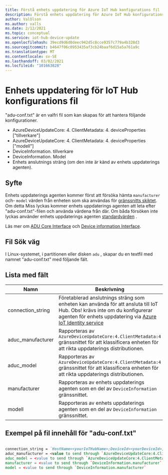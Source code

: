 ```yaml
---
title: Förstå enhets uppdatering för Azure IoT Hub konfigurations fil | Microsoft Docs
description: Förstå enhets uppdatering för Azure IoT Hub konfigurations filen.
author: ValOlson
ms.author: valls
ms.date: 2/12/2021
ms.topic: conceptual
ms.service: iot-hub-device-update
ms.openlocfilehash: 39ecd9d6d0deec942d5c8cce9357c779a4b328d3
ms.sourcegitcommit: b4647f06c0953435af3cb24baaf6d15a5a761a9c
ms.translationtype: MT
ms.contentlocale: sv-SE
ms.lasthandoff: 03/02/2021
ms.locfileid: "101663828"
---
```

# <a name="device-update-for-iot-hub-configuration-file"></a>Enhets uppdatering för IoT Hub konfigurations fil

"adu-conf.txt" är en valfri fil som kan skapas för att hantera följande konfigurationer.

* AzureDeviceUpdateCore: 4. ClientMetadata: 4. deviceProperties ["tillverkare"]
* AzureDeviceUpdateCore: 4. ClientMetadata: 4. deviceProperties ["modell"]
* DeviceInformation. tillverkare
* DeviceInformation. Model
* Enhets anslutnings sträng (om den inte är känd av enhets uppdaterings agenten).

## <a name="purpose"></a>Syfte
Enhets uppdaterings agenten kommer först att försöka hämta `manufacturer` och- `model` värden från enheten som ska användas för [gränssnitts skiktet](device-update-agent-overview.md#the-interface-layer). Om detta Miss lyckas kommer enhets uppdaterings agenten att leta efter "adu-conf.txt"-filen och använda värdena från där. Om båda försöken inte lyckas använder enhets uppdaterings agenten [standardvärden](https://github.com/Azure/iot-hub-device-update/blob/main/CMakeLists.txt) .

Läs mer om [ADU Core Interface](https://github.com/Azure/iot-hub-device-update/tree/main/src/agent/adu_core_interface) och [Device information Interface](https://github.com/Azure/iot-hub-device-update/tree/main/src/agent/device_info_interface).

## <a name="file-location"></a>Fil Sök väg

I Linux-systemet, i partitionen eller disken `adu` , skapar du en textfil med namnet "adu-conf.txt" med följande fält.

## <a name="list-of-fields"></a>Lista med fält

|Namn|Beskrivning|
|-----------|--------------------|
|connection_string|Företablerad anslutnings sträng som enheten kan använda för att ansluta till IoT Hub. Obs! krävs inte om du konfigurerar agenten för enhets uppdatering via [Azure IoT Identity service](https://azure.github.io/iot-identity-service/)|
|aduc_manufacturer|Rapporteras av `AzureDeviceUpdateCore:4.ClientMetadata:4` gränssnittet för att klassificera enheten för att rikta uppdaterings distributionen.|
|aduc_model|Rapporteras av `AzureDeviceUpdateCore:4.ClientMetadata:4` gränssnittet för att klassificera enheten för att rikta uppdaterings distributionen.|
|manufacturer|Rapporteras av enhets uppdaterings agenten som en del av `DeviceInformation` gränssnittet.|
|modell|Rapporteras av enhets uppdaterings agenten som en del av `DeviceInformation` gränssnittet.|

## <a name="example-adu-conftxt-file-contents"></a>Exempel på fil innehåll för "adu-conf.txt"

```markdown

connection_string = `HostName=<yourIoTHubName>;DeviceId=<yourDeviceId>;SharedAccessKey=<yourSharedAccessKey>`
aduc_manufacturer = <value to send through `AzureDeviceUpdateCore:4.ClientMetadata:4.deviceProperties["manufacturer"]`
aduc_model = <value to send through `AzureDeviceUpdateCore:4.ClientMetadata:4.deviceProperties["model"]`
manufacturer = <value to send through `DeviceInformation.manufacturer`
model = <value to send through `DeviceInformation.manufacturer`
```
